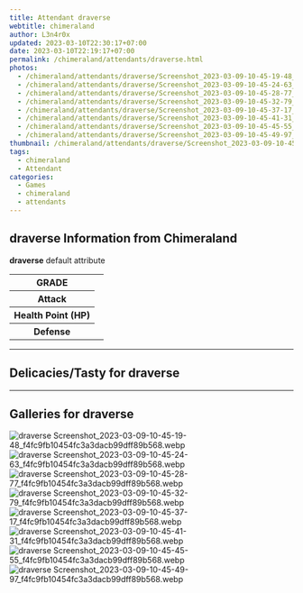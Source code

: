 ```yaml
---
title: Attendant draverse
webtitle: chimeraland
author: L3n4r0x
updated: 2023-03-10T22:30:17+07:00
date: 2023-03-10T22:19:17+07:00
permalink: /chimeraland/attendants/draverse.html
photos:
  - /chimeraland/attendants/draverse/Screenshot_2023-03-09-10-45-19-48_f4fc9fb10454fc3a3dacb99dff89b568.webp
  - /chimeraland/attendants/draverse/Screenshot_2023-03-09-10-45-24-63_f4fc9fb10454fc3a3dacb99dff89b568.webp
  - /chimeraland/attendants/draverse/Screenshot_2023-03-09-10-45-28-77_f4fc9fb10454fc3a3dacb99dff89b568.webp
  - /chimeraland/attendants/draverse/Screenshot_2023-03-09-10-45-32-79_f4fc9fb10454fc3a3dacb99dff89b568.webp
  - /chimeraland/attendants/draverse/Screenshot_2023-03-09-10-45-37-17_f4fc9fb10454fc3a3dacb99dff89b568.webp
  - /chimeraland/attendants/draverse/Screenshot_2023-03-09-10-45-41-31_f4fc9fb10454fc3a3dacb99dff89b568.webp
  - /chimeraland/attendants/draverse/Screenshot_2023-03-09-10-45-45-55_f4fc9fb10454fc3a3dacb99dff89b568.webp
  - /chimeraland/attendants/draverse/Screenshot_2023-03-09-10-45-49-97_f4fc9fb10454fc3a3dacb99dff89b568.webp
thumbnail: /chimeraland/attendants/draverse/Screenshot_2023-03-09-10-45-19-48_f4fc9fb10454fc3a3dacb99dff89b568.webp
tags:
  - chimeraland
  - Attendant
categories:
  - Games
  - chimeraland
  - attendants
---
```


<section id="bootstrap-wrapper"><link rel="stylesheet" href="https://rawcdn.githack.com/dimaslanjaka/Web-Manajemen/870a349/css/bootstrap-5-3-0-alpha3-wrapper.css"/><h2 id="attribute">draverse Information from Chimeraland</h2><p><b>draverse</b> default attribute <table><tr><th>GRADE</th><td></td></tr><tr><th>Attack</th><td></td></tr><tr><th>Health Point (HP)</th><td></td></tr><tr><th>Defense</th><td></td></tr></table></p><hr/><h2 id="delicacies">Delicacies/Tasty for draverse</h2><div class="bg-dark text-light"></div><hr/><div id="gallery"><h2>Galleries for draverse</h2><div class="row"><div class="col-lg-6 col-12"><img src="/chimeraland/attendants/draverse/Screenshot_2023-03-09-10-45-19-48_f4fc9fb10454fc3a3dacb99dff89b568.webp" alt="draverse Screenshot_2023-03-09-10-45-19-48_f4fc9fb10454fc3a3dacb99dff89b568.webp"/></div><div class="col-lg-6 col-12"><img src="/chimeraland/attendants/draverse/Screenshot_2023-03-09-10-45-24-63_f4fc9fb10454fc3a3dacb99dff89b568.webp" alt="draverse Screenshot_2023-03-09-10-45-24-63_f4fc9fb10454fc3a3dacb99dff89b568.webp"/></div><div class="col-lg-6 col-12"><img src="/chimeraland/attendants/draverse/Screenshot_2023-03-09-10-45-28-77_f4fc9fb10454fc3a3dacb99dff89b568.webp" alt="draverse Screenshot_2023-03-09-10-45-28-77_f4fc9fb10454fc3a3dacb99dff89b568.webp"/></div><div class="col-lg-6 col-12"><img src="/chimeraland/attendants/draverse/Screenshot_2023-03-09-10-45-32-79_f4fc9fb10454fc3a3dacb99dff89b568.webp" alt="draverse Screenshot_2023-03-09-10-45-32-79_f4fc9fb10454fc3a3dacb99dff89b568.webp"/></div><div class="col-lg-6 col-12"><img src="/chimeraland/attendants/draverse/Screenshot_2023-03-09-10-45-37-17_f4fc9fb10454fc3a3dacb99dff89b568.webp" alt="draverse Screenshot_2023-03-09-10-45-37-17_f4fc9fb10454fc3a3dacb99dff89b568.webp"/></div><div class="col-lg-6 col-12"><img src="/chimeraland/attendants/draverse/Screenshot_2023-03-09-10-45-41-31_f4fc9fb10454fc3a3dacb99dff89b568.webp" alt="draverse Screenshot_2023-03-09-10-45-41-31_f4fc9fb10454fc3a3dacb99dff89b568.webp"/></div><div class="col-lg-6 col-12"><img src="/chimeraland/attendants/draverse/Screenshot_2023-03-09-10-45-45-55_f4fc9fb10454fc3a3dacb99dff89b568.webp" alt="draverse Screenshot_2023-03-09-10-45-45-55_f4fc9fb10454fc3a3dacb99dff89b568.webp"/></div><div class="col-lg-6 col-12"><img src="/chimeraland/attendants/draverse/Screenshot_2023-03-09-10-45-49-97_f4fc9fb10454fc3a3dacb99dff89b568.webp" alt="draverse Screenshot_2023-03-09-10-45-49-97_f4fc9fb10454fc3a3dacb99dff89b568.webp"/></div></div></div></section>